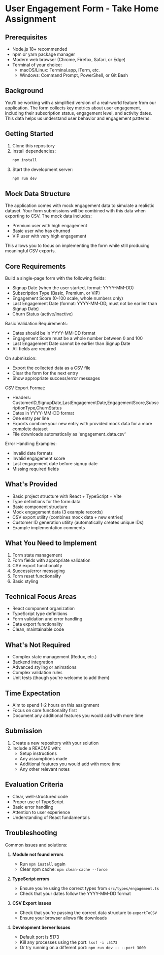 # User Engagement Form - Take Home Assignment

## Prerequisites
- Node.js 18+ recommended
- npm or yarn package manager
- Modern web browser (Chrome, Firefox, Safari, or Edge)
- Terminal of your choice:
  - macOS/Linux: Terminal.app, iTerm, etc.
  - Windows: Command Prompt, PowerShell, or Git Bash

## Background
You'll be working with a simplified version of a real-world feature from our application. The form collects key metrics about user engagement, including their subscription status, engagement level, and activity dates. This data helps us understand user behavior and engagement patterns.

## Getting Started

1. Clone this repository
2. Install dependencies:
   ```bash
   npm install
   ```
3. Start the development server:
   ```bash
   npm run dev
   ```

## Mock Data Structure
The application comes with mock engagement data to simulate a realistic dataset. Your form submissions will be combined with this data when exporting to CSV. The mock data includes:
- Premium user with high engagement
- Basic user who has churned
- VIP user with very high engagement

This allows you to focus on implementing the form while still producing meaningful CSV exports.

## Core Requirements

Build a single-page form with the following fields:
- Signup Date (when the user started, format: YYYY-MM-DD)
- Subscription Type (Basic, Premium, or VIP)
- Engagement Score (0-100 scale, whole numbers only)
- Last Engagement Date (format: YYYY-MM-DD, must not be earlier than Signup Date)
- Churn Status (active/inactive)

Basic Validation Requirements:
- Dates should be in YYYY-MM-DD format
- Engagement Score must be a whole number between 0 and 100
- Last Engagement Date cannot be earlier than Signup Date
- All fields are required

On submission:
- Export the collected data as a CSV file
- Clear the form for the next entry
- Show appropriate success/error messages

CSV Export Format:
- Headers: CustomerID,SignupDate,LastEngagementDate,EngagementScore,SubscriptionType,ChurnStatus
- Dates in YYYY-MM-DD format
- One entry per line
- Exports combine your new entry with provided mock data for a more complete dataset
- File downloads automatically as 'engagement_data.csv'

Error Handling Examples:
- Invalid date formats
- Invalid engagement score
- Last engagement date before signup date
- Missing required fields

## What's Provided
- Basic project structure with React + TypeScript + Vite
- Type definitions for the form data
- Basic component structure
- Mock engagement data (3 example records)
- CSV export utility (combines mock data + new entries)
- Customer ID generation utility (automatically creates unique IDs)
- Example implementation comments

## What You Need to Implement
1. Form state management
2. Form fields with appropriate validation
3. CSV export functionality
4. Success/error messaging
5. Form reset functionality
6. Basic styling

## Technical Focus Areas
- React component organization
- TypeScript type definitions
- Form validation and error handling
- Data export functionality
- Clean, maintainable code

## What's Not Required
- Complex state management (Redux, etc.)
- Backend integration
- Advanced styling or animations
- Complex validation rules
- Unit tests (though you're welcome to add them)

## Time Expectation
- Aim to spend 1-2 hours on this assignment
- Focus on core functionality first
- Document any additional features you would add with more time

## Submission
1. Create a new repository with your solution
2. Include a README with:
   - Setup instructions
   - Any assumptions made
   - Additional features you would add with more time
   - Any other relevant notes

## Evaluation Criteria
- Clear, well-structured code
- Proper use of TypeScript
- Basic error handling
- Attention to user experience
- Understanding of React fundamentals

## Troubleshooting
Common issues and solutions:

1. **Module not found errors**
   - Run `npm install` again
   - Clear npm cache: `npm clean-cache --force`

2. **TypeScript errors**
   - Ensure you're using the correct types from `src/types/engagement.ts`
   - Check that your dates follow the YYYY-MM-DD format

3. **CSV Export Issues**
   - Check that you're passing the correct data structure to `exportToCSV`
   - Ensure your browser allows file downloads

4. **Development Server Issues**
   - Default port is 5173
   - Kill any processes using the port: `lsof -i :5173`
   - Or try running on a different port: `npm run dev -- --port 3000`
